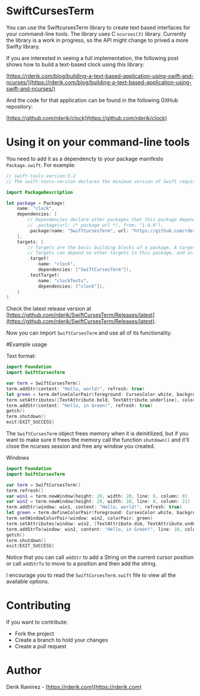 # SwiftCursesTerm

You can use the SwiftcursesTerm library to create text based interfaces for your command-line tools. The library uses C `ncurses(3)` library. Currently the library is a work in progress, so the API might change to prived a more Swifty library.

If you are interested in seeing a full implementation, the following post shows how to build a text-based clock using this library:

[https://rderik.com/blog/building-a-text-based-application-using-swift-and-ncurses/](https://rderik.com/blog/building-a-text-based-application-using-swift-and-ncurses/)

And the code for that application can be found in the following GitHub repository:

[https://github.com/rderik/clock](https://github.com/rderik/clock)

# Using it on your command-line tools


You need to add it as a dependencty to your package manifesto `Package.swift`. For example:

```swift
// swift-tools-version:5.2
// The swift-tools-version declares the minimum version of Swift required to build this package.

import PackageDescription

let package = Package(
    name: "clock",
    dependencies: [
        // Dependencies declare other packages that this package depends on.
        // .package(url: /* package url */, from: "1.0.0"),
        .package(name: "SwiftCursesTerm", url: "https://github.com/rderik/SwiftCursesTerm.git", from: "0.1.1"),
    ],
    targets: [
        // Targets are the basic building blocks of a package. A target can define a module or a test suite.
        // Targets can depend on other targets in this package, and on products in packages which this package depends on.
        .target(
            name: "clock",
            dependencies: ["SwiftCursesTerm"]),
        .testTarget(
            name: "clockTests",
            dependencies: ["clock"]),
    ]
)
```

Check the latest release version at [https://github.com/rderik/SwiftCursesTerm/Releases/latest](https://github.com/rderik/SwiftCursesTerm/Releases/latest).


Now you can import `SwiftCursesTerm` and use all of its functionality.

#Example usage


Text format:

```swift
import Foundation
import SwiftCursesTerm

var term = SwiftCursesTerm()
term.addStr(content: "Hello, world!", refresh: true)
let green = term.defineColorPair(foreground: CursesColor.white, background: CursesColor.green)
term.setAttributes([TextAttribute.bold, TextAttribute.underline], colorPair: green)
term.addStr(content: "Hello, in Green!", refresh: true)
getch()
term.shutdown()
exit(EXIT_SUCCESS)
```

The `SwiftCursesTerm` object frees memory when it is deinitilized, but if you want to make sure it frees the memory call the function `shutdown()` and it'll close the ncurses session and free any window you created.

Windows

```swift
import Foundation
import SwiftCursesTerm

var term = SwiftCursesTerm()
term.refresh()
var win1 = term.newWindow(height: 20, width: 20, line: 0, column: 0)
var win2 = term.newWindow(height: 20, width: 20, line: 0, column: 21)
term.addStr(window: win1, content: "Hello, world!", refresh: true)
let green = term.defineColorPair(foreground: CursesColor.white, background: CursesColor.green)
term.setWindowColorPair(window: win2, colorPair: green)
term.setAttributes(window: win2, [TextAttribute.dim, TextAttribute.underline], colorPair: green)
term.addStrTo(window: win2, content: "Hello, in Green!", line: 10, column: 0, refresh: true)
getch()
term.shutdown()
exit(EXIT_SUCCESS)
```

Notice that you can call `addStr` to add a String on the current cursor position or call `addStrTo` to move to a position and then add the string.

I encourage you to read the `SwiftCursesTerm.swift` file to view all the available options.

# Contributing

If you want to contribute:

+ Fork the project
+ Create a branch to hold your changes
+ Create a pull request

# Author

Derik Ramirez - [https://rderik.com](https://rderik.com)


